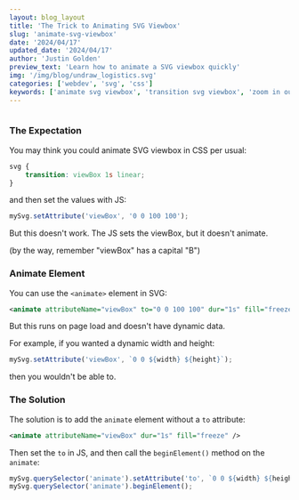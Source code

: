 ```yaml
---
layout: blog_layout
title: 'The Trick to Animating SVG Viewbox'
slug: 'animate-svg-viewbox'
date: '2024/04/17'
updated_date: '2024/04/17'
author: 'Justin Golden'
preview_text: 'Learn how to animate a SVG viewbox quickly'
img: '/img/blog/undraw_logistics.svg'
categories: ['webdev', 'svg', 'css']
keywords: ['animate svg viewbox', 'transition svg viewbox', 'zoom in out svg view box']
---
```


<img src="/img/blog/undraw_logistics.svg" alt="" class="bg-white p-4">

### The Expectation

You may think you could animate SVG viewbox in CSS per usual:

```css
svg {
	transition: viewBox 1s linear;
}
```

and then set the values with JS:

```js
mySvg.setAttribute('viewBox', '0 0 100 100');
```

But this doesn't work. The JS sets the viewBox, but it doesn't animate.

(by the way, remember "viewBox" has a capital "B")

### Animate Element

You can use the `<animate>` element in SVG:

```xml
<animate attributeName="viewBox" to="0 0 100 100" dur="1s" fill="freeze" />
```

But this runs on page load and doesn't have dynamic data.

For example, if you wanted a dynamic width and height:

```js
mySvg.setAttribute('viewBox', `0 0 ${width} ${height}`);
```

then you wouldn't be able to.

### The Solution

The solution is to add the `animate` element without a `to` attribute:

```xml
<animate attributeName="viewBox" dur="1s" fill="freeze" />
```

Then set the `to` in JS, and then call the `beginElement()` method on the `animate`:

```js
mySvg.querySelector('animate').setAttribute('to', `0 0 ${width} ${height}`);
mySvg.querySelector('animate').beginElement();
```
